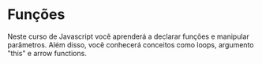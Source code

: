 # Funções

Neste curso de Javascript você aprenderá a declarar funções e manipular parâmetros. Além disso, você conhecerá conceitos como loops, argumento "this" e arrow functions.